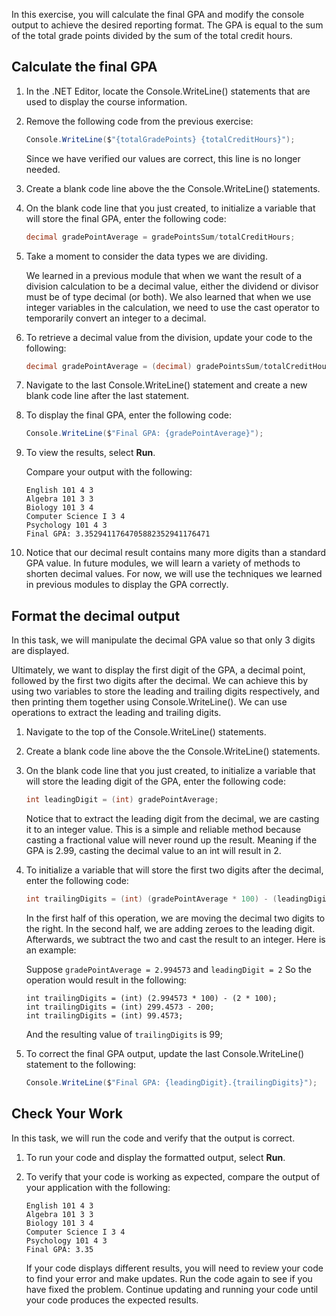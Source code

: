 In this exercise, you will calculate the final GPA and modify the console output to achieve the desired reporting format. The GPA is equal to the sum of the total grade points divided by the sum of the total credit hours.

## Calculate the final GPA

1. In the .NET Editor, locate the Console.WriteLine() statements that are used to display the course information.

1. Remove the following code from the previous exercise:

    ```c#
    Console.WriteLine($"{totalGradePoints} {totalCreditHours}");
    ```

    Since we have verified our values are correct, this line is no longer needed.

1. Create a blank code line above the the Console.WriteLine() statements.

1. On the blank code line that you just created, to initialize a variable that will store the final GPA, enter the following code:

    ```c#
    decimal gradePointAverage = gradePointsSum/totalCreditHours;

    ```

1. Take a moment to consider the data types we are dividing. 

    We learned in a previous module that when we want the result of a division calculation to be a decimal value, either the dividend or divisor must be of type decimal (or both). We also learned that when we use integer variables in the calculation, we need to use the cast operator to temporarily convert an integer to a decimal. 

1. To retrieve a decimal value from the division, update your code to the following:

    ```c#
    decimal gradePointAverage = (decimal) gradePointsSum/totalCreditHours;

    ```

1. Navigate to the last Console.WriteLine() statement and create a new blank code line after the last statement.

1. To display the final GPA, enter the following code: 

    ```c#
    Console.WriteLine($"Final GPA: {gradePointAverage}");
    ```

1. To view the results, select **Run**.

    Compare your output with the following:

    ```
    English 101 4 3
    Algebra 101 3 3
    Biology 101 3 4
    Computer Science I 3 4
    Psychology 101 4 3
    Final GPA: 3.3529411764705882352941176471
    ```

1. Notice that our decimal result contains many more digits than a standard GPA value. In future modules, we will learn a variety of methods to shorten decimal values. For now, we will use the techniques we learned in previous modules to display the GPA correctly.

## Format the decimal output

In this task, we will manipulate the decimal GPA value so that only 3 digits are displayed.

Ultimately, we want to display the first digit of the GPA, a decimal point, followed by the first two digits after the decimal. We can achieve this by using two variables to store the leading and trailing digits respectively, and then printing them together using Console.WriteLine(). We can use operations to extract the leading and trailing digits.

1. Navigate to the top of the Console.WriteLine() statements.

1. Create a blank code line above the the Console.WriteLine() statements.

1. On the blank code line that you just created, to initialize a variable that will store the leading digit of the GPA, enter the following code:

    ```c#
    int leadingDigit = (int) gradePointAverage;

    ```

    Notice that to extract the leading digit from the decimal, we are casting it to an integer value. This is a simple and reliable method because casting a fractional value will never round up the result. Meaning if the GPA is 2.99, casting the decimal value to an int will result in 2.

1. To initialize a variable that will store the first two digits after the decimal, enter the following code:

    ```c#
    int trailingDigits = (int) (gradePointAverage * 100) - (leadingDigit * 100);
    ```

    In the first half of this operation, we are moving the decimal two digits to the right. In the second half, we are adding zeroes to the leading digit. Afterwards, we subtract the two and cast the result to an integer. Here is an example:

    Suppose `gradePointAverage = 2.994573` and `leadingDigit = 2`
    So the operation would result in the following:
    ```
    int trailingDigits = (int) (2.994573 * 100) - (2 * 100);
    int trailingDigits = (int) 299.4573 - 200;
    int trailingDigits = (int) 99.4573;
    ```
    And the resulting value of `trailingDigits` is 99;

1. To correct the final GPA output, update the last Console.WriteLine() statement to the following:

    ```c#
    Console.WriteLine($"Final GPA: {leadingDigit}.{trailingDigits}");
    ```

## Check Your Work

In this task, we will run the code and verify that the output is correct.

1. To run your code and display the formatted output, select **Run**.

1. To verify that your code is working as expected, compare the output of your application with the following:

    ```
    English 101 4 3
    Algebra 101 3 3
    Biology 101 3 4
    Computer Science I 3 4
    Psychology 101 4 3
    Final GPA: 3.35
    ```

    If your code displays different results, you will need to review your code to find your error and make updates. Run the code again to see if you have fixed the problem. Continue updating and running your code until your code produces the expected results.
    